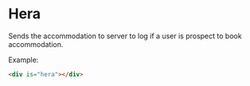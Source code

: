 # Hera

Sends the accommodation to server to log if a user is prospect to book accommodation.

Example:
```html
<div is="hera"></div>
```